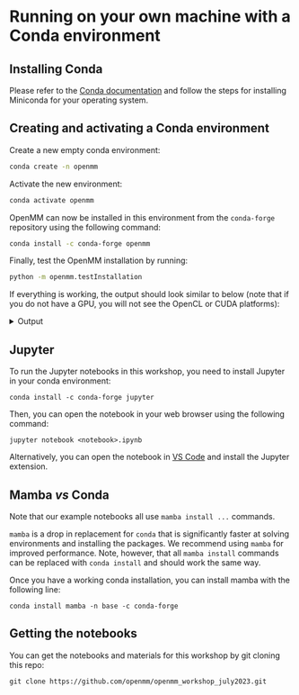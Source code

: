 # Running on your own machine with a Conda environment

## Installing Conda

Please refer to the [Conda documentation](https://conda.io/projects/conda/en/stable/user-guide/install/index.html) and follow the steps for installing Miniconda for your operating system.

## Creating and activating a Conda environment 

Create a new empty conda environment:

```bash
conda create -n openmm
```

Activate the new environment:

```bash
conda activate openmm
```

OpenMM can now be installed in this environment from the `conda-forge` repository using the following command:

```bash
conda install -c conda-forge openmm
```

Finally, test the OpenMM installation by running:

```bash
python -m openmm.testInstallation
```

If everything is working, the output should look similar to below (note that if you do not have a GPU, you will not see the OpenCL or CUDA platforms):

<details>
<summary> Output </summary>

```
OpenMM Version: 8.1.2
Git Revision: 440a9c7ae5df23ea1ab93798a422b6d9fd3ada99

There are 4 Platforms available:

1 Reference - Successfully computed forces
2 CPU - Successfully computed forces
3 CUDA - Successfully computed forces
4 OpenCL - Successfully computed forces

Median difference in forces between platforms:

Reference vs. CPU: 6.288e-06
Reference vs. CUDA: 6.74286e-06
CPU vs. CUDA: 7.34247e-07
Reference vs. OpenCL: 6.73115e-06
CPU vs. OpenCL: 7.46613e-07
CUDA vs. OpenCL: 1.68633e-07

All differences are within tolerance.
```
</details>


## Jupyter

To run the Jupyter notebooks in this workshop, you need to install Jupyter in your conda environment:

```
conda install -c conda-forge jupyter
```

Then, you can open the notebook in your web browser using the following command:

```
jupyter notebook <notebook>.ipynb
```

Alternatively, you can open the notebook in [VS Code](https://code.visualstudio.com/) and install the Jupyter extension.

## Mamba _vs_ Conda

Note that our example notebooks all use `mamba install ...` commands. 

`mamba` is a drop in replacement for `conda` that is significantly faster at solving environments and installing the packages. We recommend using `mamba` for improved performance. Note, however, that all `mamba install` commands can be replaced with `conda install` and should work the same way.

Once you have a working conda installation, you can install mamba with the following line:

```
conda install mamba -n base -c conda-forge
```

## Getting the notebooks

You can get the notebooks and materials for this workshop by git cloning this repo:

```
git clone https://github.com/openmm/openmm_workshop_july2023.git
```